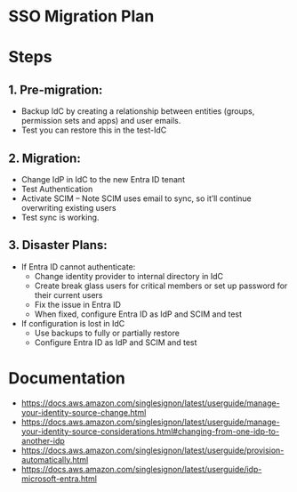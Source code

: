 # SSO Migration Plan
# Steps
## 1. Pre-migration:
- Backup IdC by creating a relationship between entities (groups, permission sets and apps) and user emails.
- Test you can restore this in the test-IdC
## 2. Migration:
- Change IdP in IdC to the new Entra ID tenant
- Test Authentication
- Activate SCIM – Note SCIM uses email to sync, so it’ll continue overwriting existing users
- Test sync is working.
## 3. Disaster Plans:
- If Entra ID cannot authenticate:
    - Change identity provider to internal directory in IdC
    - Create break glass users for critical members or set up password for their current users
    - Fix the issue in Entra ID
    - When fixed, configure Entra ID as IdP and SCIM and test
- If configuration is lost in IdC
    - Use backups to fully or partially restore
    - Configure Entra ID as IdP and SCIM and test
# Documentation
- https://docs.aws.amazon.com/singlesignon/latest/userguide/manage-your-identity-source-change.html
- https://docs.aws.amazon.com/singlesignon/latest/userguide/manage-your-identity-source-considerations.html#changing-from-one-idp-to-another-idp
- https://docs.aws.amazon.com/singlesignon/latest/userguide/provision-automatically.html
- https://docs.aws.amazon.com/singlesignon/latest/userguide/idp-microsoft-entra.html